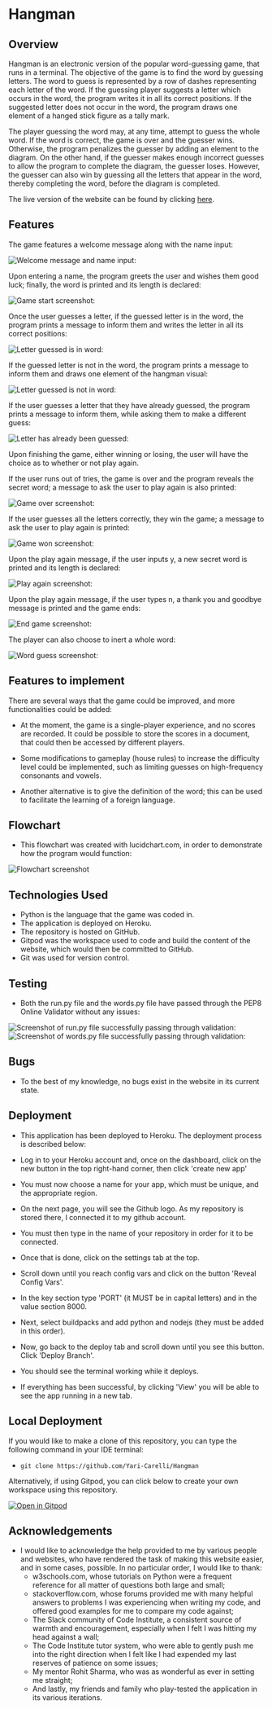 # Hangman

##  __Overview__

Hangman is an electronic version of the popular word-guessing game, that runs in a terminal. The objective of the game is to find the word by guessing letters.
The word to guess is represented by a row of dashes representing each letter of the word. If the guessing player suggests a letter which occurs in the word, the program writes it in all its correct positions. If the suggested letter does not occur in the word, the program draws one element of a hanged stick figure as a tally mark.

The player guessing the word may, at any time, attempt to guess the whole word. If the word is correct, the game is over and the guesser wins. Otherwise, the program penalizes the guesser by adding an element to the diagram. On the other hand, if the guesser makes enough incorrect guesses to allow the program to complete the diagram, the guesser loses. However, the guesser can also win by guessing all the letters that appear in the word, thereby completing the word, before the diagram is completed.

The live version of the website can be found by clicking [here](https://hangman-yc.herokuapp.com/).


##  __Features__

The game features a welcome message along with the name input:

![Welcome message and name input:](assets/images/welcome.png)

Upon entering a name, the program greets the user and wishes them good luck; finally, the word is printed and its length is declared:

![Game start screenshot:](assets/images/game_start.png)

Once the user guesses a letter, if the guessed letter is in the word, the program prints a message to inform them and writes the letter in all its correct positions:

![Letter guessed is in word:](assets/images/letter_in_word.png)

If the guessed letter is not in the word, the program prints a message to inform them and draws one element of the hangman visual:

![Letter guessed is not in word:](assets/images/letter_not_in_word.png)

If the user guesses a letter that they have already guessed, the program prints a message to inform them, while asking them to make a different guess:

![Letter has already been guessed:](assets/images/letter_already_guessed.png)

Upon finishing the game, either winning or losing, the user will have the choice as to whether or not play again.

If the user runs out of tries, the game is over and the program reveals the secret word; a message to ask the user to play again is also printed:

![Game over screenshot:](assets/images/game_over.png)

If the user guesses all the letters correctly, they win the game; a message to ask the user to play again is printed:

![Game won screenshot:](assets/images/win_game.png)

Upon the play again message, if the user inputs y, a new secret word is printed and its length is declared:

![Play again screenshot:](assets/images/play_again_yes.png)

Upon the play again message, if the user types n, a thank you and goodbye message is printed and the game ends:

![End game screenshot:](assets/images/play_again_no.png)

The player can also choose to inert a whole word:

![Word guess screenshot:](assets/images/guess_word.png)


## __Features to implement__

There are several ways that the game could be improved, and more functionalities could be added:

* At the moment, the game is a single-player experience, and no scores are recorded. It could be possible to store the scores in a document, that could then be accessed by different players.

* Some modifications to gameplay (house rules) to increase the difficulty level could be implemented, such as limiting guesses on high-frequency consonants and vowels.

* Another alternative is to give the definition of the word; this can be used to facilitate the learning of a foreign language.


## __Flowchart__

* This flowchart was created with lucidchart.com, in order to demonstrate how the program would function:

![Flowchart screenshot](assets/images/hangman_flowchart.png)


## __Technologies Used__

  * Python is the language that the game was coded in.
  * The application is deployed on Heroku.
  * The repository is hosted on GitHub.
  * Gitpod was the workspace used to code and build the content of the website, which would then be committed to GitHub.
  * Git was used for version control.


## __Testing__

* Both the run.py file and the words.py file have passed through the PEP8 Online Validator without any issues:

![Screenshot of run.py file successfully passing through validation:](assets/images/validator%20run.py.png)
![Screenshot of words.py file successfully passing through validation:](assets/images/validator%20words.py.png)


## __Bugs__

* To the best of my knowledge, no bugs exist in the website in its current state.


##  __Deployment__

* This application has been deployed to Heroku. The deployment process is described below:

* Log in to your Heroku account and, once on the dashboard, click on the new button in the top right-hand corner, then click 'create new app'

* You must now choose a name for your app, which must be unique, and the appropriate region.

* On the next page, you will see the Github logo. As my repository is stored there, I connected it to my github account.

* You must then type in the name of your repository in order for it to be connected.

* Once that is done, click on the settings tab at the top.

* Scroll down until you reach config vars and click on the button 'Reveal Config Vars'.

* In the key section type 'PORT' (it MUST be in capital letters) and in the value section 8000.

* Next, select buildpacks and add python and nodejs (they must be added in this order).

* Now, go back to the deploy tab and scroll down until you see this button. Click 'Deploy Branch'.

* You should see the terminal working while it deploys.

* If everything has been successful, by clicking 'View' you will be able to see the app running in a new tab.


## __Local Deployment__

If you would like to make a clone of this repository, you can type the following command in your IDE terminal:

- `git clone https://github.com/Yari-Carelli/Hangman`

Alternatively, if using Gitpod, you can click below to create your own workspace using this repository.

[![Open in Gitpod](https://gitpod.io/button/open-in-gitpod.svg)](https://gitpod.io/#https://github.com/Yari-Carelli/Hangman)


## __Acknowledgements__

* I would like to acknowledge the help provided to me by various people and websites, who have rendered the task of making this website easier, and in some cases, possible. In no particular order, I would like to thank:
   * w3schools.com, whose tutorials on Python were a frequent reference for all matter of questions both large and small;
   * stackoverflow.com, whose forums provided me with many helpful answers to problems I was experiencing when writing my code, and offered good examples for me to compare my code against;
   * The Slack community of Code Institute, a consistent source of warmth and encouragement, especially when I felt I was hitting my head against a wall;
   * The Code Institute tutor system, who were able to gently push me into the right direction when I felt like I had expended my last reserves of patience on some issues;
   * My mentor Rohit Sharma, who was as wonderful as ever in setting me straight;
   * And lastly, my friends and family who play-tested the application in its various iterations.